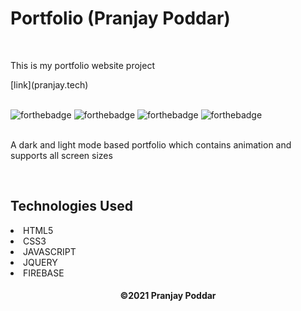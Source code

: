 <h1>Portfolio (Pranjay Poddar)</h1>
<br>
<p>This is my portfolio website project </p>[link](pranjay.tech)
<br><br>

  ![forthebadge](https://forthebadge.com/images/badges/made-with-c.svg)
  ![forthebadge](https://forthebadge.com/images/badges/uses-brains.svg)
  ![forthebadge](https://forthebadge.com/images/badges/made-with-javascript.svg)
  ![forthebadge](https://forthebadge.com/images/badges/check-it-out.svg)
 <br><br>
 <p>A dark and light mode based portfolio which contains animation and supports all screen sizes</p>
 <br>
 <h2>Technologies Used</h2>
 <li>HTML5</li>
 <li>CSS3</li>
 <li>JAVASCRIPT</li>
 <li>JQUERY</li>
 <li>FIREBASE</li>
 
  <h4 align="center">
   ©2021 Pranjay Poddar
  </h4>

